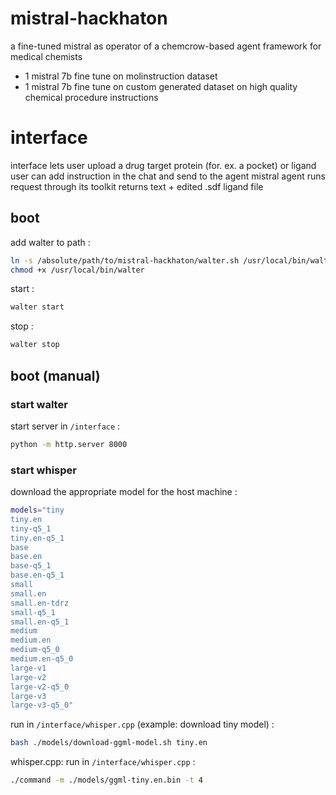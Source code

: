 # mistral-hackhaton
a fine-tuned mistral as  operator of a chemcrow-based agent framework for medical chemists

* 1 mistral 7b fine tune on molinstruction dataset
* 1 mistral 7b fine tune on custom generated dataset on high quality chemical procedure instructions

# interface

interface lets user upload a drug target protein (for. ex. a pocket) or ligand
user can add instruction in the chat and send to the agent
mistral agent runs request through its toolkit
returns text + edited .sdf ligand file

## boot

add walter to path :

```bash
ln -s /absolute/path/to/mistral-hackhaton/walter.sh /usr/local/bin/walter
chmod +x /usr/local/bin/walter
```

start : 

```bash
walter start
```

stop : 

```bash
walter stop
```

## boot (manual)

### start walter

start server in `/interface` :

```bash
python -m http.server 8000
```


### start whisper

download the appropriate model for the host machine :

```bash
models="tiny
tiny.en
tiny-q5_1
tiny.en-q5_1
base
base.en
base-q5_1
base.en-q5_1
small
small.en
small.en-tdrz
small-q5_1
small.en-q5_1
medium
medium.en
medium-q5_0
medium.en-q5_0
large-v1
large-v2
large-v2-q5_0
large-v3
large-v3-q5_0"
```

run in `/interface/whisper.cpp` (example: download tiny model) : 

```bash
bash ./models/download-ggml-model.sh tiny.en
```


whisper.cpp: run in `/interface/whisper.cpp` :

```bash
./command -m ./models/ggml-tiny.en.bin -t 4
```


